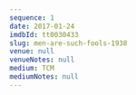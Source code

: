 ```yaml
---
sequence: 1
date: 2017-01-24
imdbId: tt0030433
slug: men-are-such-fools-1938
venue: null
venueNotes: null
medium: TCM
mediumNotes: null
---
```



